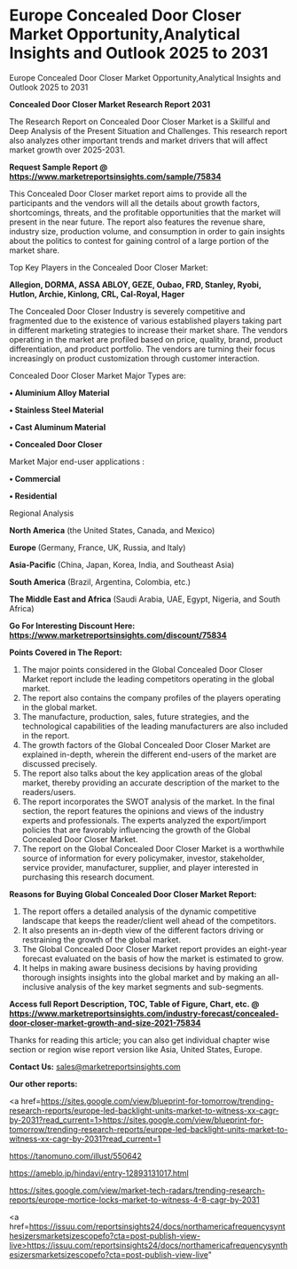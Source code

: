 # Europe Concealed Door Closer Market Opportunity,Analytical Insights and Outlook 2025 to 2031
Europe Concealed Door Closer Market Opportunity,Analytical Insights and Outlook 2025 to 2031

<strong>Concealed Door Closer Market Research Report 2031</strong>

The Research Report on Concealed Door Closer Market is a Skillful and Deep Analysis of the Present Situation and Challenges. This research report also analyzes other important trends and market drivers that will affect market growth over 2025-2031.

<strong>Request Sample Report @ <a href=https://www.marketreportsinsights.com/sample/75834>https://www.marketreportsinsights.com/sample/75834</a></strong>

This Concealed Door Closer market report aims to provide all the participants and the vendors will all the details about growth factors, shortcomings, threats, and the profitable opportunities that the market will present in the near future. The report also features the revenue share, industry size, production volume, and consumption in order to gain insights about the politics to contest for gaining control of a large portion of the market share.

Top Key Players in the Concealed Door Closer Market:

<strong>Allegion, DORMA, ASSA ABLOY, GEZE, Oubao, FRD, Stanley, Ryobi, Hutlon, Archie, Kinlong, CRL, Cal-Royal, Hager</strong>

The Concealed Door Closer Industry is severely competitive and fragmented due to the existence of various established players taking part in different marketing strategies to increase their market share. The vendors operating in the market are profiled based on price, quality, brand, product differentiation, and product portfolio. The vendors are turning their focus increasingly on product customization through customer interaction.

Concealed Door Closer Market Major Types are:

<strong>• Aluminium Alloy Material

• Stainless Steel Material

• Cast Aluminum Material

• Concealed Door Closer</strong>

Market Major end-user applications :

<strong>• Commercial

• Residential</strong>

Regional Analysis

</u><strong><b>North America</b></strong> (the United States, Canada, and Mexico)

<strong><b>Europe </b></strong>(Germany, France, UK, Russia, and Italy)

<strong><b>Asia-Pacific</b></strong> (China, Japan, Korea, India, and Southeast Asia)

<strong><b>South America</b></strong> (Brazil, Argentina, Colombia, etc.)

<strong><b>The Middle East and Africa</b></strong> (Saudi Arabia, UAE, Egypt, Nigeria, and South Africa)

<strong>Go For Interesting Discount Here: <a href=https://www.marketreportsinsights.com/discount/75834>https://www.marketreportsinsights.com/discount/75834</a></strong>

<strong>Points Covered in The Report:</strong>
<ol>
  <li>The major points considered in the Global Concealed Door Closer Market report include the leading competitors operating in the global market.</li>
  <li>The report also contains the company profiles of the players operating in the global market.</li>
  <li>The manufacture, production, sales, future strategies, and the technological capabilities of the leading manufacturers are also included in the report.</li>
  <li>The growth factors of the Global Concealed Door Closer Market are explained in-depth, wherein the different end-users of the market are discussed precisely.</li>
  <li>The report also talks about the key application areas of the global market, thereby providing an accurate description of the market to the readers/users.</li>
  <li>The report incorporates the SWOT analysis of the market. In the final section, the report features the opinions and views of the industry experts and professionals. The experts analyzed the export/import policies that are favorably influencing the growth of the Global Concealed Door Closer Market.</li>
  <li>The report on the Global Concealed Door Closer Market is a worthwhile source of information for every policymaker, investor, stakeholder, service provider, manufacturer, supplier, and player interested in purchasing this research document.</li>
</ol>
<strong>Reasons for Buying Global Concealed Door Closer Market Report:</strong>

<ol>
  <li>The report offers a detailed analysis of the dynamic competitive landscape that keeps the reader/client well ahead of the competitors.</li>
  <li>It also presents an in-depth view of the different factors driving or restraining the growth of the global market.</li>
  <li>The Global Concealed Door Closer Market report provides an eight-year forecast evaluated on the basis of how the market is estimated to grow.</li>
  <li>It helps in making aware business decisions by having providing thorough insights insights into the global market and by making an all-inclusive analysis of the key market segments and sub-segments.</li>
</ol>
<strong>Access full Report Description, TOC, Table of Figure, Chart, etc. @ <a href=https://www.marketreportsinsights.com/industry-forecast/concealed-door-closer-market-growth-and-size-2021-75834>https://www.marketreportsinsights.com/industry-forecast/concealed-door-closer-market-growth-and-size-2021-75834</a></strong>


Thanks for reading this article; you can also get individual chapter wise section or region wise report version like Asia, United States, Europe.

<strong>Contact Us:</strong>
sales@marketreportsinsights.com

<strong>Our other reports:</strong>

<a href=https://sites.google.com/view/blueprint-for-tomorrow/trending-research-reports/europe-led-backlight-units-market-to-witness-xx-cagr-by-2031?read_current=1>https://sites.google.com/view/blueprint-for-tomorrow/trending-research-reports/europe-led-backlight-units-market-to-witness-xx-cagr-by-2031?read_current=1</a>

<a href=https://tanomuno.com/illust/550642>https://tanomuno.com/illust/550642</a>

<a href=https://ameblo.jp/hindavi/entry-12893131017.html>https://ameblo.jp/hindavi/entry-12893131017.html</a>

<a href=https://sites.google.com/view/market-tech-radars/trending-research-reports/europe-mortice-locks-market-to-witness-4-8-cagr-by-2031>https://sites.google.com/view/market-tech-radars/trending-research-reports/europe-mortice-locks-market-to-witness-4-8-cagr-by-2031</a>

<a href=https://issuu.com/reportsinsights24/docs/northamericafrequencysynthesizersmarketsizescopefo?cta=post-publish-view-live>https://issuu.com/reportsinsights24/docs/northamericafrequencysynthesizersmarketsizescopefo?cta=post-publish-view-live</a>"
